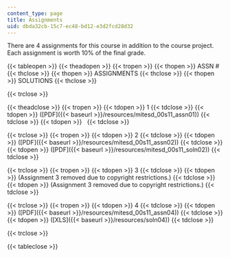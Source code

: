 ```yaml
---
content_type: page
title: Assignments
uid: dbda32cb-15c7-ec48-bd12-e3d2fcd28d32
---
```


There are 4 assignments for this course in addition to the course project. Each assignment is worth 10% of the final grade.

{{< tableopen >}}
{{< theadopen >}}
{{< tropen >}}
{{< thopen >}}
ASSN #
{{< thclose >}}
{{< thopen >}}
ASSIGNMENTS
{{< thclose >}}
{{< thopen >}}
SOLUTIONS
{{< thclose >}}

{{< trclose >}}

{{< theadclose >}}
{{< tropen >}}
{{< tdopen >}}
1
{{< tdclose >}}
{{< tdopen >}}
([PDF]({{< baseurl >}}/resources/mitesd_00s11_assn01))
{{< tdclose >}}
{{< tdopen >}}
 
{{< tdclose >}}

{{< trclose >}}
{{< tropen >}}
{{< tdopen >}}
2
{{< tdclose >}}
{{< tdopen >}}
([PDF]({{< baseurl >}}/resources/mitesd_00s11_assn02))
{{< tdclose >}}
{{< tdopen >}}
([PDF]({{< baseurl >}}/resources/mitesd_00s11_soln02))
{{< tdclose >}}

{{< trclose >}}
{{< tropen >}}
{{< tdopen >}}
3
{{< tdclose >}}
{{< tdopen >}}
(Assignment 3 removed due to copyright restrictions.)
{{< tdclose >}}
{{< tdopen >}}
(Assignment 3 removed due to copyright restrictions.)
{{< tdclose >}}

{{< trclose >}}
{{< tropen >}}
{{< tdopen >}}
4
{{< tdclose >}}
{{< tdopen >}}
([PDF]({{< baseurl >}}/resources/mitesd_00s11_assn04))
{{< tdclose >}}
{{< tdopen >}}
([XLS]({{< baseurl >}}/resources/soln04))
{{< tdclose >}}

{{< trclose >}}

{{< tableclose >}}
